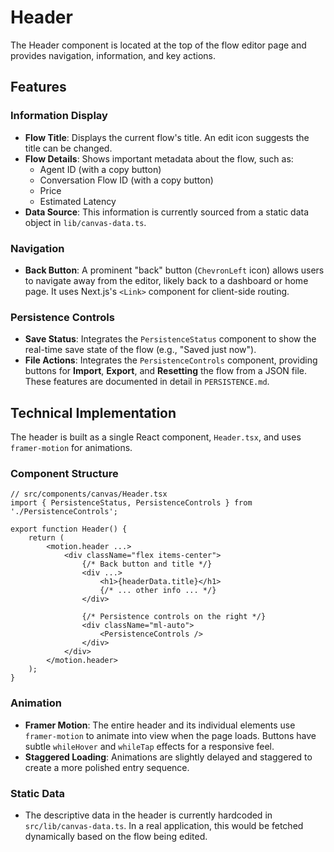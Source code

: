 # Header

The Header component is located at the top of the flow editor page and provides navigation, information, and key actions.

## Features

### Information Display

- **Flow Title**: Displays the current flow's title. An edit icon suggests the title can be changed.
- **Flow Details**: Shows important metadata about the flow, such as:
  - Agent ID (with a copy button)
  - Conversation Flow ID (with a copy button)
  - Price
  - Estimated Latency
- **Data Source**: This information is currently sourced from a static data object in `lib/canvas-data.ts`.

### Navigation

- **Back Button**: A prominent "back" button (`ChevronLeft` icon) allows users to navigate away from the editor, likely back to a dashboard or home page. It uses Next.js's `<Link>` component for client-side routing.

### Persistence Controls

- **Save Status**: Integrates the `PersistenceStatus` component to show the real-time save state of the flow (e.g., "Saved just now").
- **File Actions**: Integrates the `PersistenceControls` component, providing buttons for **Import**, **Export**, and **Resetting** the flow from a JSON file. These features are documented in detail in `PERSISTENCE.md`.

## Technical Implementation

The header is built as a single React component, `Header.tsx`, and uses `framer-motion` for animations.

### Component Structure

```tsx
// src/components/canvas/Header.tsx
import { PersistenceStatus, PersistenceControls } from './PersistenceControls';

export function Header() {
    return (
        <motion.header ...>
            <div className="flex items-center">
                {/* Back button and title */}
                <div ...>
                    <h1>{headerData.title}</h1>
                    {/* ... other info ... */}
                </div>

                {/* Persistence controls on the right */}
                <div className="ml-auto">
                    <PersistenceControls />
                </div>
            </div>
        </motion.header>
    );
}
```

### Animation

- **Framer Motion**: The entire header and its individual elements use `framer-motion` to animate into view when the page loads. Buttons have subtle `whileHover` and `whileTap` effects for a responsive feel.
- **Staggered Loading**: Animations are slightly delayed and staggered to create a more polished entry sequence.

### Static Data

- The descriptive data in the header is currently hardcoded in `src/lib/canvas-data.ts`. In a real application, this would be fetched dynamically based on the flow being edited.

